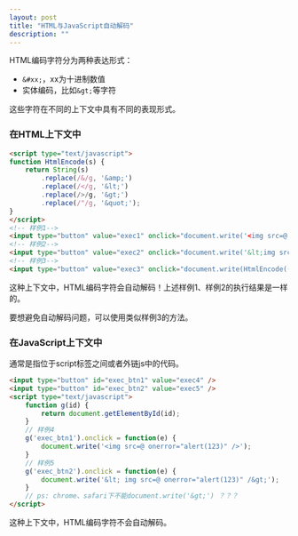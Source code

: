 ```yaml
---
layout: post
title: "HTML与JavaScript自动解码"
description: ""
---
```


HTML编码字符分为两种表达形式：

* `&#xx;`，xx为十进制数值
* 实体编码，比如`&gt;`等字符

这些字符在不同的上下文中具有不同的表现形式。

### 在HTML上下文中

```html
<script type="text/javascript">
function HtmlEncode(s) {
    return String(s)
        .replace(/&/g, '&amp;')
        .replace(/</g, '&lt;')
        .replace(/>/g, '&gt;')
        .replace(/"/g, '&quot;');
}
</script>
<!-- 样例1-->
<input type="button" value="exec1" onclick="document.write('<img src=@ onerror=alert(123) />')" />
<!-- 样例2-->
<input type="button" value="exec2" onclick="document.write('&lt;img src=@ onerror=alert(123) /&gt;')" />
<!-- 样例3-->
<input type="button" value="exec3" onclick="document.write(HtmlEncode(('<img src=@ onerror=alert(123) />'))" />
```

这种上下文中，HTML编码字符会自动解码！上述样例1、样例2的执行结果是一样的。

要想避免自动解码问题，可以使用类似样例3的方法。

<!-- more -->

### 在JavaScript上下文中

通常是指位于script标签之间或者外链js中的代码。

```html
<input type="button" id="exec_btn1" value="exec4" />
<input type="button" id="exec_btn2" value="exec5" />
<script type="text/javascript">
    function g(id) {
        return document.getElementById(id);
    }
    // 样例4
    g('exec_btn1').onclick = function(e) {
        document.write('<img src=@ onerror="alert(123)" />');
    }
    // 样例5
    g('exec_btn2').onclick = function(e) {
        document.write('&lt; img src=@ onerror="alert(123)" /&gt;');
    }
    // ps: chrome、safari下不能document.write('&gt;') ？？？
</script>
```

这种上下文中，HTML编码字符不会自动解码。
